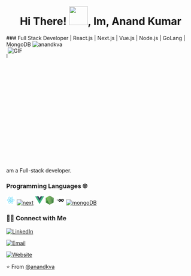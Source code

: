 <h1 align="center">Hi There!  <img src = "https://raw.githubusercontent.com/MartinHeinz/MartinHeinz/master/wave.gif" height=50px width = 50px>, Im, Anand Kumar</h1>
### Full Stack Developer | React.js | Next.js | Vue.js | Node.js | GoLang | MongoDB


<img src="https://komarev.com/ghpvc/?username=anandkva" alt="anandkva" />
<img align="right" alt="GIF" src="https://github.com/abhisheknaiidu/abhisheknaiidu/blob/master/code.gif?raw=true" width="500" height="320" />
<div>
 <p>
I am a Full-stack developer. </p>
</div>

### Programming Languages 🌐

[<img src="https://raw.githubusercontent.com/github/explore/80688e429a7d4ef2fca1e82350fe8e3517d3494d/topics/react/react.png" alt="react" width="24">](https://reactjs.org/) 
[<img src="https://upload.wikimedia.org/wikipedia/commons/thumb/8/8e/Nextjs-logo.svg/2560px-Nextjs-logo.svg.png" alt="next" width="24">](https://nextjs.org/)
[<img src="https://raw.githubusercontent.com/github/explore/80688e429a7d4ef2fca1e82350fe8e3517d3494d/topics/vue/vue.png" alt="vue" width="24">](https://vuejs.org/) 
[<img src="https://raw.githubusercontent.com/github/explore/80688e429a7d4ef2fca1e82350fe8e3517d3494d/topics/nodejs/nodejs.png" alt="node" width="24">](https://nodejs.org/en/) 
[<img src="https://raw.githubusercontent.com/github/explore/80688e429a7d4ef2fca1e82350fe8e3517d3494d/topics/go/go.png" alt="go" width="24">](https://go.dev/) 
[<img src="https://g.foolcdn.com/art/companylogos/square/mdb.png" alt="mongoDB" width="24">](https://www.mongodb.com/)

 


<h3> 🤝🏻 Connect with Me </h3>

<p align="center">

<a href="https://www.linkedin.com/in/anand-kumar-130402182/" target="_blank"><img alt="LinkedIn" src="https://img.shields.io/badge/LinkedIn-@anandkva-blue?style=flat&logo=linkedin"></a>

<a href="mailto:anand.kva00@gmail.com" target="_blank"><img alt="Email" src="https://img.shields.io/badge/Email-anand.kva00@gmail.com-blue?style=flat&logo=gmail"></a>
</p>

<a href="https://anand-portfolio-coral.vercel.app/" target="_blank"><img alt="Website" src="https://img.shields.io/badge/Website-AnandPortfolio-blue"></a>
</p>

⭐️ From [@anandkva](https://github.com/anandkva)
